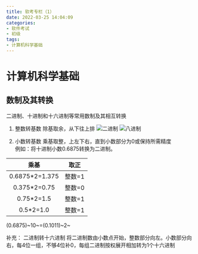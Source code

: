 ```yaml
---
title: 软考专栏（1）
date: 2022-03-25 14:04:09
categories:
- 软件考试
- 初级
tags:
- 计算机科学基础
---
```


# 计算机科学基础
## 数制及其转换
二进制、十进制和十六进制等常用数制及其相互转换
1. 整数转基数
除基取余，从下往上排
![二进制](https://feizhufanfan.oss-cn-hangzhou.aliyuncs.com/blog/20220328114330.png)
![八进制](https://feizhufanfan.oss-cn-hangzhou.aliyuncs.com/blog/20220328114307.png)

2. 小数转基数
乘基取整，上左下右，直到小数部分为0或保持所需精度  
例如：将十进制小数0.6875转换为二进制。  

|乘基|取正|
|:---:|:---:|
|0.6875*2=1.375|整数=1|
|0.375*2=0.75|整数=0|
|0.75*2=1.5|整数=1|
|0.5*2=1.0|整数=1|  

(0.6875)~10~=(0.1011)~2~

补充：
二进制转十六进制
将二进制数由小数点开始，整数部分向左。小数部分向右，每4位一组，不够4位补0，每组二进制按权展开相加转为1个十六进制